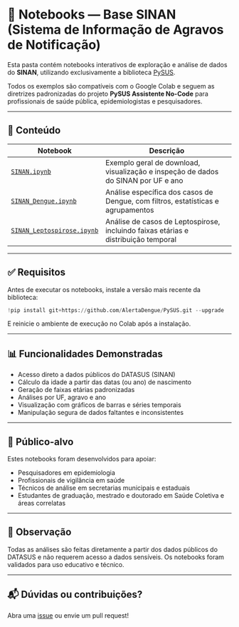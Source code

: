 
# 🧪 Notebooks — Base SINAN (Sistema de Informação de Agravos de Notificação)

Esta pasta contém notebooks interativos de exploração e análise de dados do **SINAN**, utilizando exclusivamente a biblioteca [PySUS](https://pysus.readthedocs.io/pt/stable/).

Todos os exemplos são compatíveis com o Google Colab e seguem as diretrizes padronizadas do projeto **PySUS Assistente No-Code** para profissionais de saúde pública, epidemiologistas e pesquisadores.

---

## 📁 Conteúdo

| Notebook | Descrição |
|----------|-----------|
| [`SINAN.ipynb`](SINAN.ipynb) | Exemplo geral de download, visualização e inspeção de dados do SINAN por UF e ano |
| [`SINAN_Dengue.ipynb`](SINAN_Dengue.ipynb) | Análise específica dos casos de Dengue, com filtros, estatísticas e agrupamentos |
| [`SINAN_Leptospirose.ipynb`](SINAN_Leptospirose.ipynb) | Análise de casos de Leptospirose, incluindo faixas etárias e distribuição temporal |

---

## ✅ Requisitos

Antes de executar os notebooks, instale a versão mais recente da biblioteca:

```python
!pip install git+https://github.com/AlertaDengue/PySUS.git --upgrade
```

E reinicie o ambiente de execução no Colab após a instalação.

---

## 📊 Funcionalidades Demonstradas

- Acesso direto a dados públicos do DATASUS (SINAN)
- Cálculo da idade a partir das datas (ou ano) de nascimento
- Geração de faixas etárias padronizadas
- Análises por UF, agravo e ano
- Visualização com gráficos de barras e séries temporais
- Manipulação segura de dados faltantes e inconsistentes

---

## 🧠 Público-alvo

Estes notebooks foram desenvolvidos para apoiar:

- Pesquisadores em epidemiologia
- Profissionais de vigilância em saúde
- Técnicos de análise em secretarias municipais e estaduais
- Estudantes de graduação, mestrado e doutorado em Saúde Coletiva e áreas correlatas

---

## 📌 Observação

Todas as análises são feitas diretamente a partir dos dados públicos do DATASUS e não requerem acesso a dados sensíveis. Os notebooks foram validados para uso educativo e técnico.

---

## 📬 Dúvidas ou contribuições?

Abra uma [issue](https://github.com/cartaproale/PySUS/issues) ou envie um pull request!
